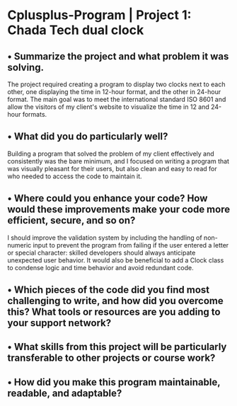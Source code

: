 # Cplusplus-Program | Project 1: Chada Tech dual clock

• Summarize the project and what problem it was solving.
--------------------------------------------------------------------------------
The project required creating a program to display two clocks next to each other, one displaying the time in 12-hour format, and the other in 24-hour format. The main goal was to meet the international standard ISO 8601 and allow the visitors of my client's website to visualize the time in 12 and 24-hour formats.

• What did you do particularly well?
--------------------------------------------------------------------------------
Building a program that solved the problem of my client effectively and consistently was the bare minimum, and I focused on writing a program that was visually pleasant for their users, but also clean and easy to read for who needed to access the code to maintain it.

• Where could you enhance your code? How would these improvements make your code more efficient, secure, and so on?
--------------------------------------------------------------------------------
I should improve the validation system by including the handling of non-numeric input to prevent the program from failing if the user entered a letter or special character: skilled developers should always anticipate unexpected user behavior. It would also be beneficial to add a Clock class to condense logic and time behavior and avoid redundant code.

• Which pieces of the code did you find most challenging to write, and how did you overcome this? What tools or resources are you adding to your support network?
--------------------------------------------------------------------------------

• What skills from this project will be particularly transferable to other projects or course work?
--------------------------------------------------------------------------------

• How did you make this program maintainable, readable, and adaptable?
--------------------------------------------------------------------------------
